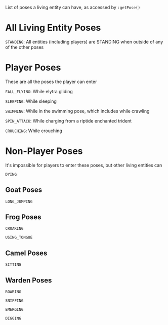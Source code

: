 List of poses a living entity can have, as accessed by <code>:getPose()</code>

# All Living Entity Poses

<code>STANDING</code>: All entities (including players) are STANDING when outside of any of the other poses

# Player Poses
These are all the poses the player can enter

<code>FALL_FLYING</code>: While elytra gliding

<code>SLEEPING</code>: While sleeping

<code>SWIMMING</code>: While in the swimming pose, which includes while crawling

<code>SPIN_ATTACK</code>: While charging from a riptide enchanted trident

<code>CROUCHING</code>: While crouching

# Non-Player Poses

It's impossible for players to enter these poses, but other living entities can

<code>DYING</code>

## Goat Poses

<code>LONG_JUMPING</code>

## Frog Poses

<code>CROAKING</code>

<code>USING_TONGUE</code>

## Camel Poses

<code>SITTING</code>

## Warden Poses

<code>ROARING</code>

<code>SNIFFING</code>

<code>EMERGING</code>

<code>DIGGING</code>